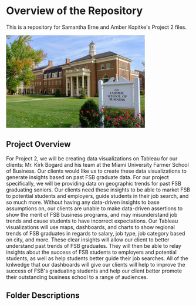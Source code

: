 # Overview of the Repository
This is a repository for Samantha Erne and Amber Kopitke's Project 2 files. 

<img src=https://github.com/sammieerne/ISA616-Project2-Group1/blob/3c9d21389a91788456a8c4f752f56b5613f95072/Images/farmer.jpg width=75% height=75%>

## Project Overview
For Project 2, we will be creating data visualizations on Tableau for our clients: Mr. Kirk Bogard and his team at the Miami University Farmer School of Business. Our clients would like us to create these data visualizations to generate insights based on past FSB graduate data. For our project specifically, we will be providing data on geographic trends for past FSB graduating seniors. Our clients need these insights to be able to market FSB to potential students and employers, guide students in their job search, and so much more. Without having any data-driven insights to base assumptions on, our clients are unable to make data-driven assertions to show the merit of FSB business programs, and may misunderstand job trends and cause students to have incorrect expectations. Our Tableau visualizations will use maps, dashboards, and charts to show regional trends of FSB graduates in regards to salary, job type, job category based on city, and more. These clear insights will allow our client to better understand past trends of FSB graduates. They will then be able to relay insights about the success of FSB students to employers and potential students, as well as help students better guide their job searches. All of the knlwedge that our dashboards will give our clients will help to improve the success of FSB's graduating students and help our client better promote their outstanding business school to a range of audiences. 

## Folder Descriptions
